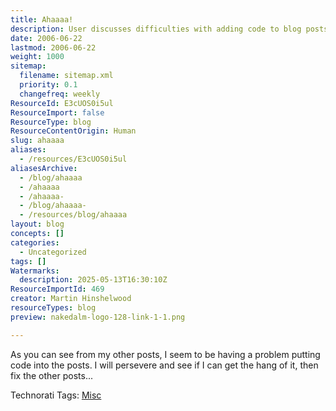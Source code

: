 ```yaml
---
title: Ahaaaa!
description: User discusses difficulties with adding code to blog posts and expresses intent to improve and update previous entries once the issue is resolved.
date: 2006-06-22
lastmod: 2006-06-22
weight: 1000
sitemap:
  filename: sitemap.xml
  priority: 0.1
  changefreq: weekly
ResourceId: E3cUOS0i5ul
ResourceImport: false
ResourceType: blog
ResourceContentOrigin: Human
slug: ahaaaa
aliases:
  - /resources/E3cUOS0i5ul
aliasesArchive:
  - /blog/ahaaaa
  - /ahaaaa
  - /ahaaaa-
  - /blog/ahaaaa-
  - /resources/blog/ahaaaa
layout: blog
concepts: []
categories:
  - Uncategorized
tags: []
Watermarks:
  description: 2025-05-13T16:30:10Z
ResourceImportId: 469
creator: Martin Hinshelwood
resourceTypes: blog
preview: nakedalm-logo-128-link-1-1.png

---
```

As you can see from my other posts, I seem to be having a problem putting code into the posts. I will persevere and see if I can get the hang of it, then fix the other posts...

Technorati Tags: [Misc](http://technorati.com/tags/Misc)
